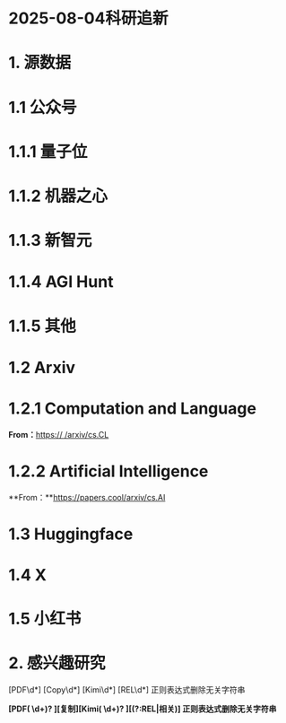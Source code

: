 # 2025-08-04科研追新

# 1. 源数据

# 1.1 公众号

# 1.1.1 量子位

# 1.1.2 机器之心

# 1.1.3 新智元

# 1.1.4 AGI Hunt

# 1.1.5 其他

# 1.2 Arxiv

# 1.2.1 Computation and Language

**From：**[https:// /arxiv/cs.CL](https://papers.cool/arxiv/cs.CL)

# 1.2.2 Artificial Intelligence

**From：**https://papers.cool/arxiv/cs.AI

# 1.3 Huggingface

# 1.4 X

# 1.5 小红书

# 2. 感兴趣研究

\[PDF\d*\] \[Copy\d*\] \[Kimi\d*\] \[REL\d*\] 正则表达式删除无关字符串

**[**PDF( \d+)? ][**复制**][**Kimi( \d+)? **][**(?:REL|相关)**]** 正则表达式删除无关字符串**
